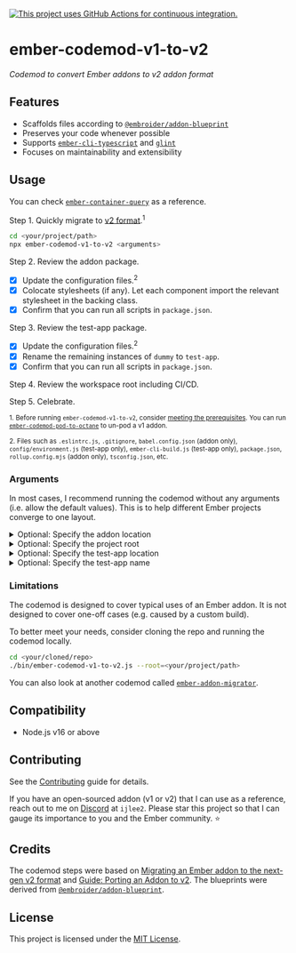 [![This project uses GitHub Actions for continuous integration.](https://github.com/ijlee2/ember-codemod-v1-to-v2/actions/workflows/ci.yml/badge.svg)](https://github.com/ijlee2/ember-codemod-v1-to-v2/actions/workflows/ci.yml)

# ember-codemod-v1-to-v2

_Codemod to convert Ember addons to v2 addon format_


## Features

- Scaffolds files according to [`@embroider/addon-blueprint`](https://github.com/embroider-build/addon-blueprint)
- Preserves your code whenever possible
- Supports [`ember-cli-typescript`](https://docs.ember-cli-typescript.com/) and [`glint`](https://typed-ember.gitbook.io/glint/)
- Focuses on maintainability and extensibility


## Usage

You can check [`ember-container-query`](https://github.com/ijlee2/ember-container-query/pull/151) as a reference.

Step 1. Quickly migrate to [v2 format](https://github.com/embroider-build/embroider/blob/main/ADDON-AUTHOR-GUIDE.md).<sup>1</sup>

```sh
cd <your/project/path>
npx ember-codemod-v1-to-v2 <arguments>
```

Step 2. Review the addon package.

- [x] Update the configuration files.<sup>2</sup>
- [x] Colocate stylesheets (if any). Let each component import the relevant stylesheet in the backing class.
- [x] Confirm that you can run all scripts in `package.json`.

Step 3. Review the test-app package.

- [x] Update the configuration files.<sup>2</sup>
- [x] Rename the remaining instances of `dummy` to `test-app`.
- [x] Confirm that you can run all scripts in `package.json`.

Step 4. Review the workspace root including CI/CD.

Step 5. Celebrate.

<sup>1. Before running `ember-codemod-v1-to-v2`, consider [meeting the prerequisites](https://github.com/embroider-build/embroider/blob/v1.8.3/PORTING-ADDONS-TO-V2.md#part-3-prerequisites-for-v2-addon). You can run [`ember-codemod-pod-to-octane`](https://github.com/ijlee2/ember-codemod-pod-to-octane) to un-pod a v1 addon.</sup>

<sup>2. Files such as `.eslintrc.js`, `.gitignore`, `babel.config.json` (addon only), `config/environment.js` (test-app only), `ember-cli-build.js` (test-app only), `package.json`, `rollup.config.mjs` (addon only), `tsconfig.json`, etc.</sup>


### Arguments

In most cases, I recommend running the codemod without any arguments (i.e. allow the default values). This is to help different Ember projects converge to one layout.

<details>
<summary>Optional: Specify the addon location</summary>

By default, the package name decides where the addon package lives. Pass `--addon-location` to override the logic. This may be useful if you have a scoped package.

```sh
npx ember-codemod-v1-to-v2 --addon-location="packages/ui-buttons"
```

</details>

<details>
<summary>Optional: Specify the project root</summary>

Pass `--root` to run the codemod on a project somewhere else (i.e. not in the current directory).

```sh
npx ember-codemod-v1-to-v2 --root=<your/project/path>
```

</details>

<details>
<summary>Optional: Specify the test-app location</summary>

By default, the test-app package lives in the folder `test-app`. Pass `--test-app-location` to override the logic.

```sh
npx ember-codemod-v1-to-v2 --test-app-location="docs"
```

</details>

<details>
<summary>Optional: Specify the test-app name</summary>

By default, the test-app package is named `test-app`. Pass `--test-app-name` to override the logic. This may be useful if you have a workspace with many addons.

```sh
npx ember-codemod-v1-to-v2 --test-app-name="test-app-for-ui-buttons"
```

</details>


### Limitations

The codemod is designed to cover typical uses of an Ember addon. It is not designed to cover one-off cases (e.g. caused by a custom build).

To better meet your needs, consider cloning the repo and running the codemod locally.

```sh
cd <your/cloned/repo>
./bin/ember-codemod-v1-to-v2.js --root=<your/project/path>
```

You can also look at another codemod called [`ember-addon-migrator`](https://github.com/NullVoxPopuli/ember-addon-migrator).


## Compatibility

* Node.js v16 or above


## Contributing

See the [Contributing](CONTRIBUTING.md) guide for details.

If you have an open-sourced addon (v1 or v2) that I can use as a reference, reach out to me on [Discord](https://discord.gg/emberjs) at `ijlee2`. Please star this project so that I can gauge its importance to you and the Ember community. ⭐


## Credits

The codemod steps were based on [Migrating an Ember addon to the next-gen v2 format](https://www.kaliber5.de/de/blog/v2-addon_en) and [Guide: Porting an Addon to v2](https://github.com/embroider-build/embroider/blob/v1.8.3/PORTING-ADDONS-TO-V2.md). The blueprints were derived from [`@embroider/addon-blueprint`](https://github.com/embroider-build/addon-blueprint).


## License

This project is licensed under the [MIT License](LICENSE.md).
